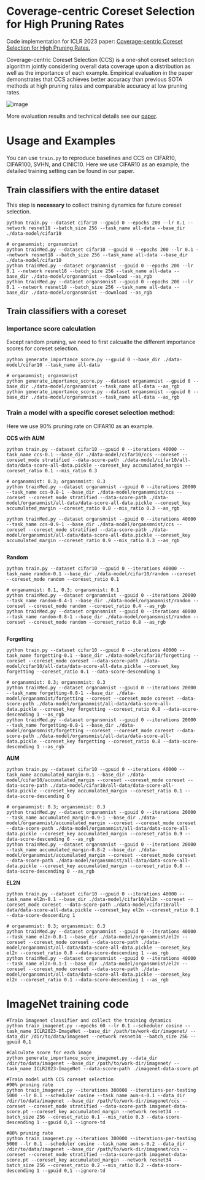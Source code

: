 # Coverage-centric Coreset Selection for High Pruning Rates

Code implementation for ICLR 2023 paper: [Coverage-centric Coreset Selection for High Pruning Rates.](https://openreview.net/forum?id=QwKvL6wC8Yi)

Coverage-centric Coreset Selection (CCS) is a one-shot coreset selection algorithm jointly considering overall data coverage upon a distribution as well as the importance of each example.
Empirical evaluation in the paper demonstrates that CCS achieves  better accuracy than previous SOTA methods at high pruning rates and comparable accuracy at low pruning rates.

<img src="./figs/github-performance.png" alt="image"></img>

More evaluation results and technical details see our [paper](https://arxiv.org/abs/2210.15809).

# Usage and Examples

You can use `train.py` to reproduce baselines and CCS on CIFAR10, CIFAR100, SVHN, and CINIC10. Here we use CIFAR10 as an example, the detailed training setting can be found in our paper.

## Train classifiers with the entire dataset
This step is **necessary** to collect training dynamics for future coreset selection.
```
python train.py --dataset cifar10 --gpuid 0 --epochs 200 --lr 0.1 --network resnet18 --batch_size 256 --task_name all-data --base_dir ./data-model/cifar10

# organamnist; organsmnist
python trainMed.py --dataset cifar10 --gpuid 0 --epochs 200 --lr 0.1 --network resnet18 --batch_size 256 --task_name all-data --base_dir ./data-model/cifar10
python trainMed.py --dataset organamnist --gpuid 0 --epochs 200 --lr 0.1 --network resnet18 --batch_size 256 --task_name all-data --base_dir ./data-model/organamnist --download --as_rgb
python trainMed.py --dataset organsmnist --gpuid 0 --epochs 200 --lr 0.1 --network resnet18 --batch_size 256 --task_name all-data --base_dir ./data-model/organsmnist --download --as_rgb

```

## Train classifiers with a coreset

### Importance score calculation
Except random pruning, we need to first calcualte the different importance scores for coreset selection.

```
python generate_importance_score.py --gpuid 0 --base_dir ./data-model/cifar10 --task_name all-data

# organamnist; organsmnist
python generate_importance_score.py --dataset organamnist --gpuid 0 --base_dir ./data-model/organamnist --task_name all-data --as_rgb
python generate_importance_score.py --dataset organsmnist --gpuid 0 --base_dir ./data-model/organsmnist --task_name all-data --as_rgb
```

### Train a model with a specific coreset selection method:
Here we use 90% pruning rate on CIFAR10 as an example.

**CCS with AUM**
```
python train.py --dataset cifar10 --gpuid 0 --iterations 40000 --task_name ccs-0.1 --base_dir ./data-model/cifar10/ccs --coreset --coreset_mode stratified --data-score-path ./data-model/cifar10/all-data/data-score-all-data.pickle --coreset_key accumulated_margin --coreset_ratio 0.1 --mis_ratio 0.3

# organamnist: 0.3; organsmnist: 0.3
python trainMed.py --dataset organamnist --gpuid 0 --iterations 20000 --task_name ccs-0.8-1 --base_dir ./data-model/organamnist/ccs --coreset --coreset_mode stratified --data-score-path ./data-model/organamnist/all-data/data-score-all-data.pickle --coreset_key accumulated_margin --coreset_ratio 0.8 --mis_ratio 0.3 --as_rgb

python trainMed.py --dataset organsmnist --gpuid 0 --iterations 40000 --task_name ccs-0.9-1 --base_dir ./data-model/organsmnist/ccs --coreset --coreset_mode stratified --data-score-path ./data-model/organsmnist/all-data/data-score-all-data.pickle --coreset_key accumulated_margin --coreset_ratio 0.9 --mis_ratio 0.3 --as_rgb


```

**Random**
```
python train.py --dataset cifar10 --gpuid 0 --iterations 40000 --task_name random-0.1 --base_dir ./data-model/cifar10/random --coreset --coreset_mode random --coreset_ratio 0.1

# organamnist: 0.1, 0.3; organsmnist: 0.1
python trainMed.py --dataset organamnist --gpuid 0 --iterations 20000 --task_name random-0.4-1 --base_dir ./data-model/organamnist/random --coreset --coreset_mode random --coreset_ratio 0.4 --as_rgb
python trainMed.py --dataset organsmnist --gpuid 0 --iterations 40000 --task_name random-0.8-1 --base_dir ./data-model/organsmnist/random --coreset --coreset_mode random --coreset_ratio 0.8 --as_rgb


```

**Forgetting**
```
python train.py --dataset cifar10 --gpuid 0 --iterations 40000 --task_name forgetting-0.1 --base_dir ./data-model/cifar10/forgetting --coreset --coreset_mode coreset --data-score-path ./data-model/cifar10/all-data/data-score-all-data.pickle --coreset_key forgetting --coreset_ratio 0.1 --data-score-descending 1

# organamnist: 0.3; organsmnist: 0.3
python trainMed.py --dataset organamnist --gpuid 0 --iterations 20000 --task_name forgetting-0.8-1 --base_dir ./data-model/organamnist/forgetting --coreset --coreset_mode coreset --data-score-path ./data-model/organamnist/all-data/data-score-all-data.pickle --coreset_key forgetting --coreset_ratio 0.8 --data-score-descending 1 --as_rgb
python trainMed.py --dataset organsmnist --gpuid 0 --iterations 20000 --task_name forgetting-0.8-1 --base_dir ./data-model/organsmnist/forgetting --coreset --coreset_mode coreset --data-score-path ./data-model/organsmnist/all-data/data-score-all-data.pickle --coreset_key forgetting --coreset_ratio 0.8 --data-score-descending 1 --as_rgb
```

**AUM**
```
python train.py --dataset cifar10 --gpuid 0 --iterations 40000 --task_name accumulated_margin-0.1 --base_dir ./data-model/cifar10/accumulated_margin --coreset --coreset_mode coreset --data-score-path ./data-model/cifar10/all-data/data-score-all-data.pickle --coreset_key accumulated_margin --coreset_ratio 0.1 --data-score-descending 0

# organamnist: 0.3; organsmnist: 0.3
python trainMed.py --dataset organamnist --gpuid 0 --iterations 20000 --task_name accumulated_margin-0.9-1 --base_dir ./data-model/organamnist/accumulated_margin --coreset --coreset_mode coreset --data-score-path ./data-model/organamnist/all-data/data-score-all-data.pickle --coreset_key accumulated_margin --coreset_ratio 0.9 --data-score-descending 0 --as_rgb
python trainMed.py --dataset organsmnist --gpuid 0 --iterations 20000 --task_name accumulated_margin-0.8-2 --base_dir ./data-model/organsmnist/accumulated_margin --coreset --coreset_mode coreset --data-score-path ./data-model/organsmnist/all-data/data-score-all-data.pickle --coreset_key accumulated_margin --coreset_ratio 0.8 --data-score-descending 0 --as_rgb

```

**EL2N**
```
python train.py --dataset cifar10 --gpuid 0 --iterations 40000 --task_name el2n-0.1 --base_dir ./data-model/cifar10/el2n --coreset --coreset_mode coreset --data-score-path ./data-model/cifar10/all-data/data-score-all-data.pickle --coreset_key el2n --coreset_ratio 0.1 --data-score-descending 1

# organamnist: 0.3; organsmnist: 0.3
python trainMed.py --dataset organamnist --gpuid 0 --iterations 40000 --task_name el2n-0.8-1 --base_dir ./data-model/organamnist/el2n --coreset --coreset_mode coreset --data-score-path ./data-model/organamnist/all-data/data-score-all-data.pickle --coreset_key el2n --coreset_ratio 0.8 --data-score-descending 1 --as_rgb
python trainMed.py --dataset organsmnist --gpuid 0 --iterations 40000 --task_name el2n-0.1-1 --base_dir ./data-model/organsmnist/el2n --coreset --coreset_mode coreset --data-score-path ./data-model/organsmnist/all-data/data-score-all-data.pickle --coreset_key el2n --coreset_ratio 0.1 --data-score-descending 1 --as_rgb
```

# ImageNet training code
```
#Train imagenet classifier and collect the training dynamics
python train_imagenet.py --epochs 60 --lr 0.1 --scheduler cosine --task_name ICLR2023-ImageNet --base_dir /path/to/work-dir/imagenet/ --data_dir /dir/to/data/imagenet --network resnet34 --batch_size 256 --gpuid 0,1

#Calculate score for each image
python generate_importance_score_imagenet.py --data_dir /dir/to/data/imagenet --base_dir /path/to/work-dir/imagenet/ --task_name ICLR2023-ImageNet --data-score-path ./imagenet-data-score.pt

#Train model with CCS coreset selection
#90% pruning rate
python train_imagenet.py --iterations 300000 --iterations-per-testing 5000 --lr 0.1 --scheduler cosine --task_name aum-s-0.1 --data_dir /dir/to/data/imagenet --base_dir /path/to/work-dir/imagenet/ccs --coreset --coreset_mode stratified --data-score-path imagenet-data-score.pt --coreset_key accumulated_margin --network resnet34 --batch_size 256 --coreset_ratio 0.1 --mis_ratio 0.3 --data-score-descending 1 --gpuid 0,1 --ignore-td

#80% pruning rate
python train_imagenet.py --iterations 300000 --iterations-per-testing 5000 --lr 0.1 --scheduler cosine --task_name aum-s-0.2 --data_dir /dir/to/data/imagenet --base_dir /path/to/work-dir/imagenet/ccs --coreset --coreset_mode stratified --data-score-path imagenet-data-score.pt --coreset_key accumulated_margin --network resnet34 --batch_size 256 --coreset_ratio 0.2 --mis_ratio 0.2 --data-score-descending 1 --gpuid 0,1 --ignore-td
```
